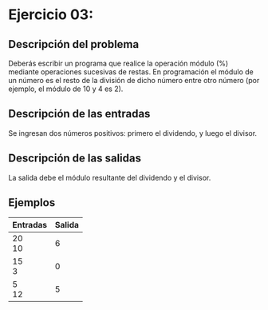 # **Ejercicio 03:** 

## Descripción del problema

Deberás escribir un programa que realice la operación módulo (%) mediante operaciones sucesivas de restas. En programación el módulo de un número es el resto de la división de dicho número entre otro número (por ejemplo, el módulo de 10 y 4 es 2).

## Descripción de las entradas

Se ingresan dos números positivos: primero el dividendo, y luego el divisor.

## Descripción de las salidas

La salida debe el módulo resultante del dividendo y el divisor.

## Ejemplos

| Entradas    | Salida     |
| :--------- | :--------- |
| 20 <br> 10 | 6 |
| 15 <br> 3 | 0 |
| 5 <br> 12 | 5 |

